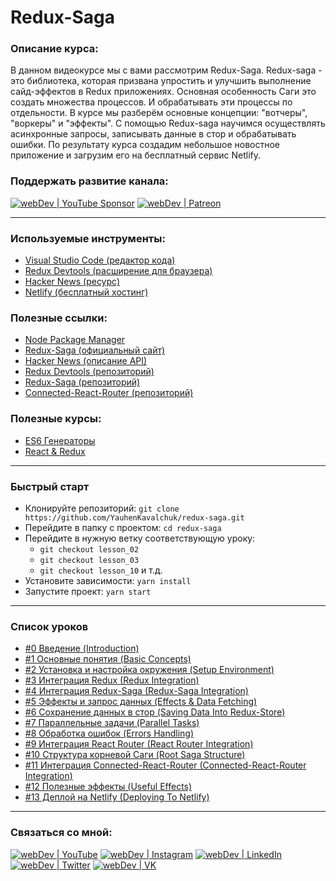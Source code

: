 # Redux-Saga

### Описание курса:
В данном видеокурсе мы с вами рассмотрим Redux-Saga.
Redux-saga - это библиотека, которая призвана упростить и улучшить выполнение сайд-эффектов в Redux приложениях. Основная особенность Саги это создать множества процессов. И обрабатывать эти процессы по отдельности. 
В курсе мы разберём основные концепции: "вотчеры", "воркеры" и "эффекты". С помощью Redux-saga научимся осуществлять асинхронные запросы, записывать данные в стор и обрабатывать ошибки. По результату курса создадим небольшое новостное приложение и загрузим его на бесплатный сервис Netlify.


### Поддержать развитие канала:
[<img alt="webDev | YouTube Sponsor" src="https://img.shields.io/badge/Become a sponsor-F70000.svg?&style=for-the-badge&logo=youtube&logoColor=fff" />][sponsor]
[<img alt="webDev | Patreon" src="https://img.shields.io/badge/Become a patron-EF6451.svg?&style=for-the-badge&logo=patreon&logoColor=fff" />][patron]

---

### Используемые инструменты:
- [Visual Studio Code (редактор кода)](https://code.visualstudio.com)
- [Redux Devtools (расширение для браузера)](https://chrome.google.com/webstore/detail/redux-devtools/lmhkpmbekcpmknklioeibfkpmmfibljd?hl=ru)
- [Hacker News (ресурс)](https://hn.algolia.com/?query=&sort=byPopularity&prefix&page=0&dateRange=all&type=story)
- [Netlify (бесплатный хостинг)](https://www.netlify.com)

### Полезные ссылки:
- [Node Package Manager](https://www.npmjs.com)
- [Redux-Saga (официальный сайт)](https://redux-saga.js.org)
- [Hacker News (описание API)](https://hn.algolia.com/api)
- [Redux Devtools (репозиторий)](https://github.com/zalmoxisus/redux-devtools-extension)
- [Redux-Saga (репозиторий)](https://github.com/redux-saga/redux-saga)
- [Connected-React-Router (репозиторий)](https://github.com/supasate/connected-react-router)

### Полезные курсы:
- [ES6 Генераторы](https://youtu.be/ejdhriCfF8s)
- [React & Redux](https://www.youtube.com/playlist?list=PLNkWIWHIRwME_Gv2vlWAR6TfeSXylYfw4)

---

### Быстрый старт
- Клонируйте репозиторий: `git clone https://github.com/YauhenKavalchuk/redux-saga.git`
- Перейдите в папку с проектом: `cd redux-saga`
- Перейдите в нужную ветку соответствующую уроку:
  - `git checkout lesson_02`
  - `git checkout lesson_03`
  - `git checkout lesson_10` и т.д.
- Установите зависимости: `yarn install`
- Запустите проект: `yarn start`

---

### Список уроков
- [#0 Введение (Introduction)](https://youtu.be/TGqixbqAlxQ)
- [#1 Основные понятия (Basic Concepts)](https://youtu.be/yFHjqVI6k-I)
- [#2 Установка и настройка окружения (Setup Environment)](https://youtu.be/GLzthfaWJkM)
- [#3 Интеграция Redux (Redux Integration)](https://youtu.be/rolecAf5QJA)
- [#4 Интеграция Redux-Saga (Redux-Saga Integration)](https://youtu.be/PPnB8A2gfLM)
- [#5 Эффекты и запрос данных (Effects & Data Fetching)](https://youtu.be/Tz0G2Obdycc)
- [#6 Сохранение данных в стор (Saving Data Into Redux-Store)](https://youtu.be/L9OpbnImmss)
- [#7 Параллельные задачи (Parallel Tasks)](https://youtu.be/LiEAhXFA8CI)
- [#8 Обработка ошибок (Errors Handling)](https://youtu.be/BsAAeymkuWk)
- [#9 Интеграция React Router (React Router Integration)](https://youtu.be/H-NSvefe_2w)
- [#10 Структура корневой Саги (Root Saga Structure)](https://youtu.be/tT0OWlcSSuc)
- [#11 Интеграция Connected-React-Router (Connected-React-Router Integration)](https://youtu.be/tW-3I_sGoBA)
- [#12 Полезные эффекты (Useful Effects)](https://youtu.be/ZvGmctJe9Cc)
- [#13 Деплой на Netlify (Deploying To Netlify)](https://youtu.be/hmIR9xHZEOk)

---

### Связаться со мной:
[<img alt="webDev | YouTube" src="https://img.shields.io/badge/youtube-FF0000.svg?&style=for-the-badge&logo=Instagram&logoColor=white" />][youtube]
[<img alt="webDev | Instagram" src="https://img.shields.io/badge/instagram-E4405F.svg?&style=for-the-badge&logo=Instagram&logoColor=white" />][instagram]
[<img alt="webDev | LinkedIn" src="https://img.shields.io/badge/linkedin-0077B5.svg?&style=for-the-badge&logo=linkedin&logoColor=white" />][linkedin]
[<img alt="webDev | Twitter" src="https://img.shields.io/badge/twitter-1DA1F2.svg?&style=for-the-badge&logo=Twitter&logoColor=white" />][twitter]
[<img alt="webDev | VK" src="https://img.shields.io/badge/vk-4680C2.svg?&style=for-the-badge&logo=Twitter&logoColor=white" />][vk]

[youtube]: https://youtube.com/YauhenKavalchuk
[instagram]: https://instagram.com/YauhenKavalchuk
[linkedin]: https://linkedin.com/in/YauhenKavalchuk
[vk]: https://vk.com/YauhenKavalchuk
[twitter]: https://twitter.com/YauhenKavalchuk
[sponsor]: https://www.youtube.com/channel/UCE9ODjNIkOHrnSdkYWLfYhg/join
[patron]: https://www.patreon.com/YauhenKavalchuk
